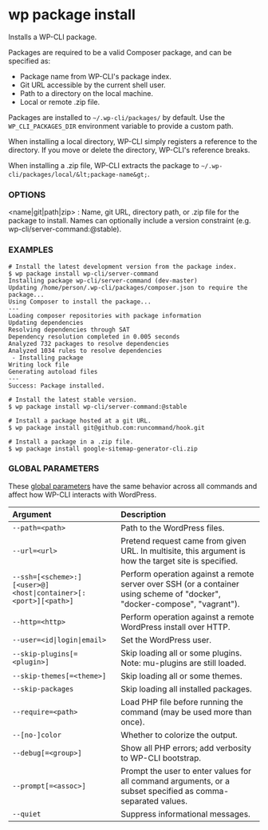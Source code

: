 # wp package install

Installs a WP-CLI package.

Packages are required to be a valid Composer package, and can be specified as:

* Package name from WP-CLI's package index.
* Git URL accessible by the current shell user.
* Path to a directory on the local machine.
* Local or remote .zip file.

Packages are installed to `~/.wp-cli/packages/` by default. Use the `WP_CLI_PACKAGES_DIR` environment variable to provide a custom path.

When installing a local directory, WP-CLI simply registers a reference to the directory. If you move or delete the directory, WP-CLI's reference breaks.

When installing a .zip file, WP-CLI extracts the package to `~/.wp-cli/packages/local/&lt;package-name&gt;`.

### OPTIONS

&lt;name|git|path|zip&gt;
: Name, git URL, directory path, or .zip file for the package to install. Names can optionally include a version constraint (e.g. wp-cli/server-command:@stable).

### EXAMPLES

    # Install the latest development version from the package index.
    $ wp package install wp-cli/server-command
    Installing package wp-cli/server-command (dev-master)
    Updating /home/person/.wp-cli/packages/composer.json to require the package...
    Using Composer to install the package...
    ---
    Loading composer repositories with package information
    Updating dependencies
    Resolving dependencies through SAT
    Dependency resolution completed in 0.005 seconds
    Analyzed 732 packages to resolve dependencies
    Analyzed 1034 rules to resolve dependencies
     - Installing package
    Writing lock file
    Generating autoload files
    ---
    Success: Package installed.

    # Install the latest stable version.
    $ wp package install wp-cli/server-command:@stable

    # Install a package hosted at a git URL.
    $ wp package install git@github.com:runcommand/hook.git

    # Install a package in a .zip file.
    $ wp package install google-sitemap-generator-cli.zip

### GLOBAL PARAMETERS

These [global parameters](https://make.wordpress.org/cli/handbook/config/) have the same behavior across all commands and affect how WP-CLI interacts with WordPress.

| **Argument**    | **Description**              |
|:----------------|:-----------------------------|
| `--path=<path>` | Path to the WordPress files. |
| `--url=<url>` | Pretend request came from given URL. In multisite, this argument is how the target site is specified. |
| `--ssh=[<scheme>:][<user>@]<host\|container>[:<port>][<path>]` | Perform operation against a remote server over SSH (or a container using scheme of "docker", "docker-compose", "vagrant"). |
| `--http=<http>` | Perform operation against a remote WordPress install over HTTP. |
| `--user=<id\|login\|email>` | Set the WordPress user. |
| `--skip-plugins[=<plugin>]` | Skip loading all or some plugins. Note: mu-plugins are still loaded. |
| `--skip-themes[=<theme>]` | Skip loading all or some themes. |
| `--skip-packages` | Skip loading all installed packages. |
| `--require=<path>` | Load PHP file before running the command (may be used more than once). |
| `--[no-]color` | Whether to colorize the output. |
| `--debug[=<group>]` | Show all PHP errors; add verbosity to WP-CLI bootstrap. |
| `--prompt[=<assoc>]` | Prompt the user to enter values for all command arguments, or a subset specified as comma-separated values. |
| `--quiet` | Suppress informational messages. |
